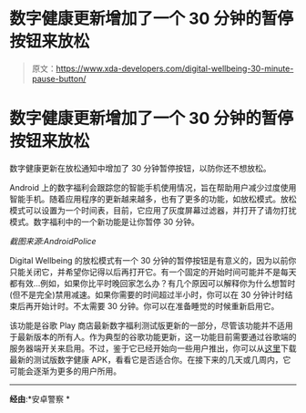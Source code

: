 # 数字健康更新增加了一个 30 分钟的暂停按钮来放松

> 原文：<https://www.xda-developers.com/digital-wellbeing-30-minute-pause-button/>

# 数字健康更新增加了一个 30 分钟的暂停按钮来放松

数字健康更新在放松通知中增加了 30 分钟暂停按钮，以防你还不想放松。

Android 上的数字福利会跟踪您的智能手机使用情况，旨在帮助用户减少过度使用智能手机。随着应用程序的更新越来越多，也有了更多的功能，如放松模式。放松模式可以设置为一个时间表，目前，它应用了灰度屏幕过滤器，并打开了请勿打扰模式。数字福利中的一个新功能是让你暂停 30 分钟。

*截图来源:AndroidPolice*

Digital Wellbeing 的放松模式有一个 30 分钟的暂停按钮是有意义的，因为以前你只能关闭它，并希望你记得以后再打开它。有一个固定的开始时间可能并不是每天都有效...例如，如果你比平时晚回家怎么办？有几个原因可以解释你为什么想暂时(但不是完全)禁用减速。如果你需要的时间超过半小时，你可以在 30 分钟计时结束后再开始计时。不太需要 30 分钟。你可以在准备睡觉的时候重新启用它。

该功能是谷歌 Play 商店最新数字福利测试版更新的一部分，尽管该功能并不适用于最新版本的所有人。作为典型的谷歌功能更新，这一功能目前需要通过谷歌端的服务器端开关来启用。不过，鉴于它已经开始向一些用户推出，你可以从[这里](https://www.apkmirror.com/apk/google-inc/digital-wellbeing/digital-wellbeing-1-0-288974733-beta-release/)下载最新的测试版数字健康 APK，看看它是否适合你。在接下来的几天或几周内，它可能会逐渐为更多的用户所用。

* * *

**经由**:*安卓警察 *